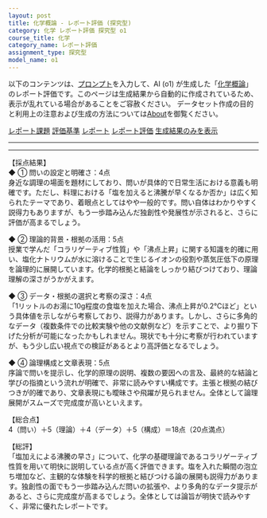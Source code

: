 ```yaml
---
layout: post
title: 化学概論 - レポート評価 (探究型)
category: 化学 レポート評価 探究型 o1
course_title: 化学
category_name: レポート評価
assignment_type: 探究型
model_name: o1
---
```


以下のコンテンツは、[プロンプト](https://github.com/takedatoshiyuki/synthetic_assignments/tree/main/generated/化学/o1/prompt_レポート評価-探究型.md)を入力して、AI (o1) が生成した「[化学概論](/contents/化学/)」のレポート評価です。このページは生成結果から自動的に作成されているため、表示が乱れている場合があることをご容赦ください。
データセット作成の目的と利用上の注意および生成の方法については[About](/About)を御覧ください。

[レポート課題](../レポート課題-探究型)
[評価基準](../評価基準-探究型)
[レポート](../レポート-探究型)
[レポート評価](../レポート評価-探究型)
[生成結果のみを表示](https://github.com/takedatoshiyuki/synthetic_assignments/tree/main/generated/化学/o1/レポート評価-探究型.md)
  

***
***
  
【採点結果】  
◆ ① 問いの設定と明確さ：4点  
身近な調理の場面を題材にしており、問いが具体的で日常生活における意義も明確です。ただし、料理における「塩を加えると沸騰が早くなるか否か」は広く知られたテーマであり、着眼点としてはやや一般的です。問い自体はわかりやすく説得力もありますが、もう一歩踏み込んだ独創性や発展性が示されると、さらに評価が高まるでしょう。  

◆ ② 理論的背景・根拠の活用：5点  
授業で学んだ「コラリゲーティブ性質」や「沸点上昇」に関する知識を的確に用い、塩化ナトリウムが水に溶けることで生じるイオンの役割や蒸気圧低下の原理を論理的に展開しています。化学的根拠と結論をしっかり結びつけており、理論理解の深さがうかがえます。  

◆ ③ データ・根拠の選択と考察の深さ：4点  
「1リットルのお湯に10g程度の食塩を加えた場合、沸点上昇が0.2℃ほど」という具体値を示しながら考察しており、説得力があります。しかし、さらに多角的なデータ（複数条件での比較実験や他の文献例など）を示すことで、より掘り下げた分析が可能になったかもしれません。現状でも十分に考察が行われていますが、もう少し広い視点での検証があるとより高評価となるでしょう。  

◆ ④ 論理構成と文章表現：5点  
序論で問いを提示し、化学的原理の説明、複数の要因への言及、最終的な結論と学びの指摘という流れが明確で、非常に読みやすい構成です。主張と根拠の結びつきが的確であり、文章表現にも曖昧さや飛躍が見られません。全体として論理展開がスムーズで完成度が高いといえます。  

【総合点】  
4（問い）＋5（理論）＋4（データ）＋5（構成）＝18点（20点満点）  

【総評】  
「塩加えによる沸騰の早さ」について、化学の基礎理論であるコラリゲーティブ性質を用いて明快に説明している点が高く評価できます。塩を入れた瞬間の泡立ち増加など、主観的な体験を科学的根拠と結びつける論の展開も説得力があります。独創性の面でもう一歩踏み込んだ問いの拡張や、より多角的なデータ提示があると、さらに完成度が高まるでしょう。全体としては論旨が明快で読みやすく、非常に優れたレポートです。
